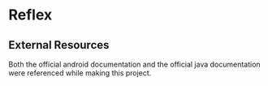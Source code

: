 # Reflex

## External Resources

Both the official android documentation and the official java documentation were referenced while making this project.
